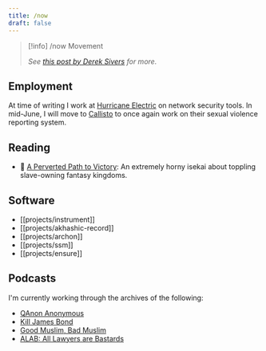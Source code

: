 ```yaml
---
title: /now
draft: false
---
```


> [!info] /now Movement
>
> *See [this post by Derek Sivers](https://sive.rs/nowff) for more.*

## Employment
At time of writing I work at [Hurricane Electric](https://he.net/) on network security tools. In mid-June, I will move to [Callisto](https://projectcallisto.org) to once again work on their sexual violence reporting system.

## Reading
* 🔞 [A Perverted Path to Victory](https://archiveofourown.org/works/47749939): An extremely horny isekai about toppling slave-owning fantasy kingdoms.

## Software

* [[projects/instrument]]
* [[projects/akhashic-record]]
* [[projects/archon]]
* [[projects/ssm]]
* [[projects/ensure]]

## Podcasts
I'm currently working through the archives of the following:

* [QAnon Anonymous](https://qanonanonymous.com/)
* [Kill James Bond](https://killjamesbond.com)
* [Good Muslim, Bad Muslim](https://www.goodmuslimbadmuslim.com/)
* [ALAB: All Lawyers are Bastards](https://www.alabseries.com/)
